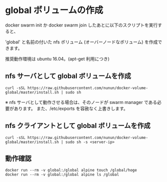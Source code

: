 # global ボリュームの作成

docker swarm init か docker swarm join したあとに以下のスクリプトを実行すると、

'global' と名前の付いた nfs ボリューム (オーバーノードなボリューム) を作成できます。

推奨動作環境は ubuntu 16.04。(apt-get 利用につき)

## nfs サーバとして global ボリュームを作成

````
curl -sSL https://raw.githubusercontent.com/nunun/docker-volume-global/master/install.sh | sudo sh
````

※ nfs サーバとして動作させる場合は、そのノードが swarm manager である必要があります。
また、/etc/exports を容赦なく上書きします。

## nfs クライアントとして global ボリュームを作成

````
curl -sSL https://raw.githubusercontent.com/nunun/docker-volume-global/master/install.sh | sudo sh -s <server-ip>
````

## 動作確認

````
docker run --rm -v global:/global alpine touch /global/hoge
docker run --rm -v global:/global alpine ls /global
````
